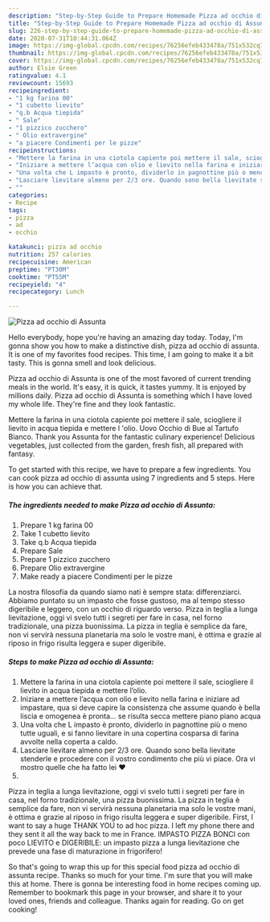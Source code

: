 ```yaml
---
description: "Step-by-Step Guide to Prepare Homemade Pizza ad occhio di Assunta"
title: "Step-by-Step Guide to Prepare Homemade Pizza ad occhio di Assunta"
slug: 226-step-by-step-guide-to-prepare-homemade-pizza-ad-occhio-di-assunta
date: 2020-07-31T10:44:31.064Z
image: https://img-global.cpcdn.com/recipes/76256efeb433478a/751x532cq70/pizza-ad-occhio-di-assunta-recipe-main-photo.jpg
thumbnail: https://img-global.cpcdn.com/recipes/76256efeb433478a/751x532cq70/pizza-ad-occhio-di-assunta-recipe-main-photo.jpg
cover: https://img-global.cpcdn.com/recipes/76256efeb433478a/751x532cq70/pizza-ad-occhio-di-assunta-recipe-main-photo.jpg
author: Elsie Green
ratingvalue: 4.1
reviewcount: 15693
recipeingredient:
- "1 kg farina 00"
- "1 cubetto lievito"
- "q.b Acqua tiepida"
- " Sale"
- "1 pizzico zucchero"
- " Olio extravergine"
- "a piacere Condimenti per le pizze"
recipeinstructions:
- "Mettere la farina in una ciotola capiente poi mettere il sale, sciogliere il lievito in acqua tiepida e mettere l’olio."
- "Iniziare a mettere l’acqua con olio e lievito nella farina e iniziare ad impastare, qua si deve capire la consistenza che assume quando è bella liscia e omogenea è pronta... se risulta secca mettere piano piano acqua"
- "Una volta che L impasto è pronto, dividerlo in pagnottine più o meno tutte uguali, e si fanno lievitare in una copertina cosparsa di farina avvolte nella coperta a caldo."
- "Lasciare lievitare almeno per 2/3 ore. Quando sono bella lievitate stenderle e procedere con il vostro condimento che più vi piace. Ora vi mostro quelle che ha fatto lei ♥️"
- ""
categories:
- Recipe
tags:
- pizza
- ad
- occhio

katakunci: pizza ad occhio 
nutrition: 257 calories
recipecuisine: American
preptime: "PT30M"
cooktime: "PT55M"
recipeyield: "4"
recipecategory: Lunch

---
```



![Pizza ad occhio di Assunta](https://img-global.cpcdn.com/recipes/76256efeb433478a/751x532cq70/pizza-ad-occhio-di-assunta-recipe-main-photo.jpg)

Hello everybody, hope you're having an amazing day today. Today, I'm gonna show you how to make a distinctive dish, pizza ad occhio di assunta. It is one of my favorites food recipes. This time, I am going to make it a bit tasty. This is gonna smell and look delicious.

Pizza ad occhio di Assunta is one of the most favored of current trending meals in the world. It's easy, it is quick, it tastes yummy. It is enjoyed by millions daily. Pizza ad occhio di Assunta is something which I have loved my whole life. They're fine and they look fantastic.

Mettere la farina in una ciotola capiente poi mettere il sale, sciogliere il lievito in acqua tiepida e mettere l &#39;olio. Uovo Occhio di Bue al Tartufo Bianco. Thank you Assunta for the fantastic culinary experience! Delicious vegetables, just collected from the garden, fresh fish, all prepared with fantasy.


To get started with this recipe, we have to prepare a few ingredients. You can cook pizza ad occhio di assunta using 7 ingredients and 5 steps. Here is how you can achieve that.

<!--inarticleads1-->

##### The ingredients needed to make Pizza ad occhio di Assunta:

1. Prepare 1 kg farina 00
1. Take 1 cubetto lievito
1. Take q.b Acqua tiepida
1. Prepare  Sale
1. Prepare 1 pizzico zucchero
1. Prepare  Olio extravergine
1. Make ready a piacere Condimenti per le pizze


La nostra filosofia da quando siamo nati è sempre stata: differenziarci. Abbiamo puntato su un impasto che fosse gustoso, ma al tempo stesso digeribile e leggero, con un occhio di riguardo verso. Pizza in teglia a lunga lievitazione, oggi vi svelo tutti i segreti per fare in casa, nel forno tradizionale, una pizza buonissima. La pizza in teglia è semplice da fare, non vi servirà nessuna planetaria ma solo le vostre mani, è ottima e grazie al riposo in frigo risulta leggera e super digeribile. 

<!--inarticleads2-->

##### Steps to make Pizza ad occhio di Assunta:

1. Mettere la farina in una ciotola capiente poi mettere il sale, sciogliere il lievito in acqua tiepida e mettere l’olio.
1. Iniziare a mettere l’acqua con olio e lievito nella farina e iniziare ad impastare, qua si deve capire la consistenza che assume quando è bella liscia e omogenea è pronta... se risulta secca mettere piano piano acqua
1. Una volta che L impasto è pronto, dividerlo in pagnottine più o meno tutte uguali, e si fanno lievitare in una copertina cosparsa di farina avvolte nella coperta a caldo.
1. Lasciare lievitare almeno per 2/3 ore. Quando sono bella lievitate stenderle e procedere con il vostro condimento che più vi piace. Ora vi mostro quelle che ha fatto lei ♥️
1. 


Pizza in teglia a lunga lievitazione, oggi vi svelo tutti i segreti per fare in casa, nel forno tradizionale, una pizza buonissima. La pizza in teglia è semplice da fare, non vi servirà nessuna planetaria ma solo le vostre mani, è ottima e grazie al riposo in frigo risulta leggera e super digeribile. First, I want to say a huge THANK YOU to ad hoc pizza. I left my phone there and they sent it all the way back to me in France. IMPASTO PIZZA BONCI con poco LIEVITO e DIGERIBILE: un impasto pizza a lunga lievitazione che prevede una fase di maturazione in frigorifero! 

So that's going to wrap this up for this special food pizza ad occhio di assunta recipe. Thanks so much for your time. I'm sure that you will make this at home. There is gonna be interesting food in home recipes coming up. Remember to bookmark this page in your browser, and share it to your loved ones, friends and colleague. Thanks again for reading. Go on get cooking!
